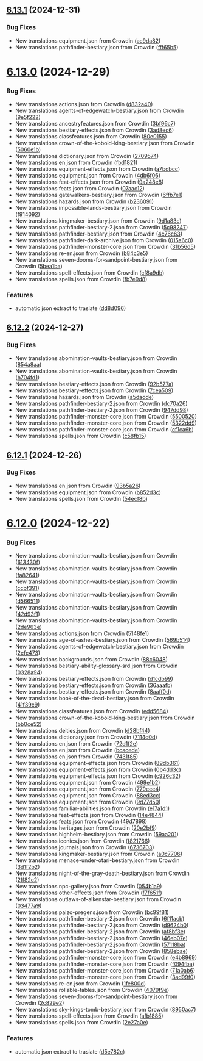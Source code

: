 ## [6.13.1](https://github.com/allnnde/pf2e-esp-translation/compare/v6.13.0...v6.13.1) (2024-12-31)


### Bug Fixes

* New translations equipment.json from Crowdin ([ac9da82](https://github.com/allnnde/pf2e-esp-translation/commit/ac9da8206f7bc2eed0790371668ae0d90b091d23))
* New translations pathfinder-bestiary.json from Crowdin ([fff65b5](https://github.com/allnnde/pf2e-esp-translation/commit/fff65b5c464b3c3b083e8c0af7b5d3ccb8548212))



# [6.13.0](https://github.com/allnnde/pf2e-esp-translation/compare/v6.12.2...v6.13.0) (2024-12-29)


### Bug Fixes

* New translations actions.json from Crowdin ([d832a40](https://github.com/allnnde/pf2e-esp-translation/commit/d832a401d098a8951024459f8c92d6c81778e6e5))
* New translations agents-of-edgewatch-bestiary.json from Crowdin ([9e5f222](https://github.com/allnnde/pf2e-esp-translation/commit/9e5f2227d9b79426de19b7d66468ba00495a8876))
* New translations ancestryfeatures.json from Crowdin ([3bf96c7](https://github.com/allnnde/pf2e-esp-translation/commit/3bf96c783fd39510039f6c832ace3ae1e66d184a))
* New translations bestiary-effects.json from Crowdin ([3ad8ec6](https://github.com/allnnde/pf2e-esp-translation/commit/3ad8ec63dc2d75538972f9e90ad1e4e2b3d1dde6))
* New translations classfeatures.json from Crowdin ([80e0155](https://github.com/allnnde/pf2e-esp-translation/commit/80e015572f119b3dd6cac252fb0b24040c39d282))
* New translations crown-of-the-kobold-king-bestiary.json from Crowdin ([5060e1b](https://github.com/allnnde/pf2e-esp-translation/commit/5060e1b618292497f1ef3ff1db5d26c1c3d38639))
* New translations dictionary.json from Crowdin ([2709574](https://github.com/allnnde/pf2e-esp-translation/commit/2709574a472f830adbcfe525e4f27d6c6643e552))
* New translations en.json from Crowdin ([fbd1821](https://github.com/allnnde/pf2e-esp-translation/commit/fbd1821f9ca0366e5618345cfbfa4b4131d69986))
* New translations equipment-effects.json from Crowdin ([a7bdbcc](https://github.com/allnnde/pf2e-esp-translation/commit/a7bdbcc7efd51330c6957be5f030d79f6f5f1c92))
* New translations equipment.json from Crowdin ([4db6f06](https://github.com/allnnde/pf2e-esp-translation/commit/4db6f069c6cf082fe2222f86af66ac62fe800a4a))
* New translations feat-effects.json from Crowdin ([9a248e8](https://github.com/allnnde/pf2e-esp-translation/commit/9a248e837badd6ef0bf3ec211fdeb0f3eea026f9))
* New translations feats.json from Crowdin ([07aac12](https://github.com/allnnde/pf2e-esp-translation/commit/07aac12451f34ad4a39a971bc4b5a23c39a7bbed))
* New translations gatewalkers-bestiary.json from Crowdin ([6ffb7e1](https://github.com/allnnde/pf2e-esp-translation/commit/6ffb7e108ece0ed4a3c6e972df9a22547beb148e))
* New translations hazards.json from Crowdin ([b236091](https://github.com/allnnde/pf2e-esp-translation/commit/b2360911805f76ee57c6db7bbdfb44bd1e237bbc))
* New translations impossible-lands-bestiary.json from Crowdin ([f914092](https://github.com/allnnde/pf2e-esp-translation/commit/f9140928d8af9fc7a941fcfcf6a3c518ea7ce609))
* New translations kingmaker-bestiary.json from Crowdin ([9d1a83c](https://github.com/allnnde/pf2e-esp-translation/commit/9d1a83ce129780b910a5df3f96bbf19930da94ad))
* New translations pathfinder-bestiary-2.json from Crowdin ([5c98247](https://github.com/allnnde/pf2e-esp-translation/commit/5c982476fb74d44aa9765e1c50e77fe852f2308a))
* New translations pathfinder-bestiary.json from Crowdin ([4c76c63](https://github.com/allnnde/pf2e-esp-translation/commit/4c76c635066b275777cde849afacc33344063065))
* New translations pathfinder-dark-archive.json from Crowdin ([015a6c0](https://github.com/allnnde/pf2e-esp-translation/commit/015a6c08f830ca3f266b50ce62d05ec05cd49f25))
* New translations pathfinder-monster-core.json from Crowdin ([31b56d5](https://github.com/allnnde/pf2e-esp-translation/commit/31b56d5912ab0bdbcc09f691baaf3597ea1d30a7))
* New translations re-en.json from Crowdin ([b84c3e5](https://github.com/allnnde/pf2e-esp-translation/commit/b84c3e5e3589e186c0e60d8177fcd76e85a95073))
* New translations seven-dooms-for-sandpoint-bestiary.json from Crowdin ([5bea1ba](https://github.com/allnnde/pf2e-esp-translation/commit/5bea1ba26103b06f2ff113bb6cd0eca56111073f))
* New translations spell-effects.json from Crowdin ([cf8a9db](https://github.com/allnnde/pf2e-esp-translation/commit/cf8a9db07eb25ccb0140d3cb84987b4522bdde14))
* New translations spells.json from Crowdin ([fb7e9d8](https://github.com/allnnde/pf2e-esp-translation/commit/fb7e9d8ebedb5a62d5cf29ae8aef57bd41a195ab))


### Features

* automatic json extract to traslate ([dd8d096](https://github.com/allnnde/pf2e-esp-translation/commit/dd8d096fac06e6281b4c0e09adfbae46f232bb18))



## [6.12.2](https://github.com/allnnde/pf2e-esp-translation/compare/v6.12.1...v6.12.2) (2024-12-27)


### Bug Fixes

* New translations abomination-vaults-bestiary.json from Crowdin ([854a8aa](https://github.com/allnnde/pf2e-esp-translation/commit/854a8aad793af14e80225ce2a8206d619dfeaa71))
* New translations abomination-vaults-bestiary.json from Crowdin ([b704fd1](https://github.com/allnnde/pf2e-esp-translation/commit/b704fd15188bb852f37448799e6f77d316d7261f))
* New translations bestiary-effects.json from Crowdin ([92b577a](https://github.com/allnnde/pf2e-esp-translation/commit/92b577a3b429201285099a5044e6c1fb014c575f))
* New translations bestiary-effects.json from Crowdin ([7cea509](https://github.com/allnnde/pf2e-esp-translation/commit/7cea50952b98fc41523d75271f79b3cc28c34905))
* New translations hazards.json from Crowdin ([a5dadde](https://github.com/allnnde/pf2e-esp-translation/commit/a5dadde0dccc9925c546a741b760db775ab7c7ee))
* New translations pathfinder-bestiary-2.json from Crowdin ([dc70a26](https://github.com/allnnde/pf2e-esp-translation/commit/dc70a26ca669194621a512de404630320adb4d13))
* New translations pathfinder-bestiary-2.json from Crowdin ([947dd98](https://github.com/allnnde/pf2e-esp-translation/commit/947dd9828d65c5dc93ef46992efa68638e7c81d6))
* New translations pathfinder-monster-core.json from Crowdin ([5500520](https://github.com/allnnde/pf2e-esp-translation/commit/5500520aad2a1cad45940e25c315152426547d45))
* New translations pathfinder-monster-core.json from Crowdin ([5322dd9](https://github.com/allnnde/pf2e-esp-translation/commit/5322dd9102e60b997876f4f0709fad338b9a8be5))
* New translations pathfinder-monster-core.json from Crowdin ([cf1ca6b](https://github.com/allnnde/pf2e-esp-translation/commit/cf1ca6bbb3b58e8b568b21da0cb6818d5ed7f563))
* New translations spells.json from Crowdin ([c58fb15](https://github.com/allnnde/pf2e-esp-translation/commit/c58fb15528d51871d4164228e680526f64c382e4))



## [6.12.1](https://github.com/allnnde/pf2e-esp-translation/compare/v6.12.0...v6.12.1) (2024-12-26)


### Bug Fixes

* New translations en.json from Crowdin ([93b5a26](https://github.com/allnnde/pf2e-esp-translation/commit/93b5a26a6b571364cd277f5439d8d15d08f19559))
* New translations equipment.json from Crowdin ([b852d3c](https://github.com/allnnde/pf2e-esp-translation/commit/b852d3cac3efadfe9bdcf465b72440e41ecf370c))
* New translations spells.json from Crowdin ([54ecf8b](https://github.com/allnnde/pf2e-esp-translation/commit/54ecf8b2043af0885b8dd7c7b5bce633b954c252))



# [6.12.0](https://github.com/allnnde/pf2e-esp-translation/compare/v6.11.0...v6.12.0) (2024-12-22)


### Bug Fixes

* New translations abomination-vaults-bestiary.json from Crowdin ([613430f](https://github.com/allnnde/pf2e-esp-translation/commit/613430f680379d79be315b827f60e7b98ea7210a))
* New translations abomination-vaults-bestiary.json from Crowdin ([fa82641](https://github.com/allnnde/pf2e-esp-translation/commit/fa82641ccdca245876b15493a909756be6823ee6))
* New translations abomination-vaults-bestiary.json from Crowdin ([ccbf391](https://github.com/allnnde/pf2e-esp-translation/commit/ccbf391c3bae8a4c8697e161d37eae579d6b7e4b))
* New translations abomination-vaults-bestiary.json from Crowdin ([d566511](https://github.com/allnnde/pf2e-esp-translation/commit/d5665115476b03cddebb8229d83104cbb3d76b12))
* New translations abomination-vaults-bestiary.json from Crowdin ([42d93f1](https://github.com/allnnde/pf2e-esp-translation/commit/42d93f13b8d3118979c0df681571e26a0aa89cbc))
* New translations abomination-vaults-bestiary.json from Crowdin ([2de963e](https://github.com/allnnde/pf2e-esp-translation/commit/2de963e7a7c2be0752b42547ecae24846d17764d))
* New translations actions.json from Crowdin ([5148fe1](https://github.com/allnnde/pf2e-esp-translation/commit/5148fe1ad6b726be7e7430d2a47d991d4be1925e))
* New translations age-of-ashes-bestiary.json from Crowdin ([569b514](https://github.com/allnnde/pf2e-esp-translation/commit/569b5141f75be5fcb0009b4a948b1a63b4e677b9))
* New translations agents-of-edgewatch-bestiary.json from Crowdin ([2efc473](https://github.com/allnnde/pf2e-esp-translation/commit/2efc473b9240ce829f50166776dcf6372d2caa90))
* New translations backgrounds.json from Crowdin ([88c6048](https://github.com/allnnde/pf2e-esp-translation/commit/88c6048cb32446a897abb742cfa32edee6b02ee6))
* New translations bestiary-ability-glossary-srd.json from Crowdin ([0328a94](https://github.com/allnnde/pf2e-esp-translation/commit/0328a9441f7522ddf21c972a809d25ebf5b363de))
* New translations bestiary-effects.json from Crowdin ([d1cdb99](https://github.com/allnnde/pf2e-esp-translation/commit/d1cdb997f5cde0f98486ef78fc8f6135263286ad))
* New translations bestiary-effects.json from Crowdin ([36aaafb](https://github.com/allnnde/pf2e-esp-translation/commit/36aaafb62d7c99514539c297042cee1d8a6db7f9))
* New translations bestiary-effects.json from Crowdin ([8aaff0d](https://github.com/allnnde/pf2e-esp-translation/commit/8aaff0dc818ea412cda5c42e418bc3cd827b7d74))
* New translations book-of-the-dead-bestiary.json from Crowdin ([41f39c9](https://github.com/allnnde/pf2e-esp-translation/commit/41f39c9968fdc42da827279f5206f9b56b136cba))
* New translations classfeatures.json from Crowdin ([edd5684](https://github.com/allnnde/pf2e-esp-translation/commit/edd56844cc0cd510c394e83974ef5bb82e74d9ea))
* New translations crown-of-the-kobold-king-bestiary.json from Crowdin ([bb0ce52](https://github.com/allnnde/pf2e-esp-translation/commit/bb0ce527aa1b08246ca1e4d4a9da770935337399))
* New translations deities.json from Crowdin ([d28bf44](https://github.com/allnnde/pf2e-esp-translation/commit/d28bf4457d02557229738fae0f6ff2a021e31de1))
* New translations dictionary.json from Crowdin ([7114d0d](https://github.com/allnnde/pf2e-esp-translation/commit/7114d0d5ae075881f8a6cc2ae00bb5c65286b0a3))
* New translations en.json from Crowdin ([72d1f2e](https://github.com/allnnde/pf2e-esp-translation/commit/72d1f2ec6890fde0cc6c6330cd9cf6f77ed9dd28))
* New translations en.json from Crowdin ([bcacede](https://github.com/allnnde/pf2e-esp-translation/commit/bcacededa1ce335f6cd7f2e9b52cf66127dda065))
* New translations en.json from Crowdin ([7431f85](https://github.com/allnnde/pf2e-esp-translation/commit/7431f85cf771dfe3dacd86071c4581266eda5b2d))
* New translations equipment-effects.json from Crowdin ([89db361](https://github.com/allnnde/pf2e-esp-translation/commit/89db3619adff99d60d01eb8e3866b8c6e6bd896e))
* New translations equipment-effects.json from Crowdin ([0b4dd3c](https://github.com/allnnde/pf2e-esp-translation/commit/0b4dd3c7afdf3a25c4f3bb750e7a38cad07b2dcf))
* New translations equipment-effects.json from Crowdin ([c926c32](https://github.com/allnnde/pf2e-esp-translation/commit/c926c32c071fd118f412e46818f7996229cf36d2))
* New translations equipment.json from Crowdin ([499e1b2](https://github.com/allnnde/pf2e-esp-translation/commit/499e1b29b37ff59bed5e6307e842cdd1b1773619))
* New translations equipment.json from Crowdin ([779eee4](https://github.com/allnnde/pf2e-esp-translation/commit/779eee4357d6f4fed26353732497ceb0966093ec))
* New translations equipment.json from Crowdin ([88ed3cc](https://github.com/allnnde/pf2e-esp-translation/commit/88ed3cc28b89098169ea8e760eedce5ba2683cb1))
* New translations equipment.json from Crowdin ([9d77d50](https://github.com/allnnde/pf2e-esp-translation/commit/9d77d50d1bbebc7564c2152d34e7acd8444efad7))
* New translations familiar-abilities.json from Crowdin ([e17a1d1](https://github.com/allnnde/pf2e-esp-translation/commit/e17a1d13577d061c3350111d75a6e1a2f0cca15d))
* New translations feat-effects.json from Crowdin ([14e4844](https://github.com/allnnde/pf2e-esp-translation/commit/14e4844d8f3c3b3a32373f064d44d8df9182fd81))
* New translations feats.json from Crowdin ([49d7898](https://github.com/allnnde/pf2e-esp-translation/commit/49d78984c73782d49215b2c82f6607ac12edab08))
* New translations heritages.json from Crowdin ([20e2bf9](https://github.com/allnnde/pf2e-esp-translation/commit/20e2bf9a251e29bc15237ed17fc4970a63627e27))
* New translations highhelm-bestiary.json from Crowdin ([59aa201](https://github.com/allnnde/pf2e-esp-translation/commit/59aa201ece050f9a626d890aec2b27003dda67a8))
* New translations iconics.json from Crowdin ([f821766](https://github.com/allnnde/pf2e-esp-translation/commit/f8217667faaa47a001a2468c95b5bcaf080297ee))
* New translations journals.json from Crowdin ([6736703](https://github.com/allnnde/pf2e-esp-translation/commit/67367038583ea2115f71a6e451f807791fde3367))
* New translations kingmaker-bestiary.json from Crowdin ([a0c7706](https://github.com/allnnde/pf2e-esp-translation/commit/a0c7706c6069bd8093b498994ac59f227ec8036e))
* New translations menace-under-otari-bestiary.json from Crowdin ([3d1f2b2](https://github.com/allnnde/pf2e-esp-translation/commit/3d1f2b21a89fc7b21355474866e28ee1ba8f6114))
* New translations night-of-the-gray-death-bestiary.json from Crowdin ([2ff82c2](https://github.com/allnnde/pf2e-esp-translation/commit/2ff82c2e42011a6586e21420c295e927470cd4a1))
* New translations npc-gallery.json from Crowdin ([054b1a9](https://github.com/allnnde/pf2e-esp-translation/commit/054b1a93ac71f7898339e5d1089aa1132c9745bf))
* New translations other-effects.json from Crowdin ([f7f651f](https://github.com/allnnde/pf2e-esp-translation/commit/f7f651fdd355791493d1104a8a1c31b4510e1171))
* New translations outlaws-of-alkenstar-bestiary.json from Crowdin ([03477a9](https://github.com/allnnde/pf2e-esp-translation/commit/03477a91a66409d521d3537f70885445f6d1f23a))
* New translations paizo-pregens.json from Crowdin ([bc99f81](https://github.com/allnnde/pf2e-esp-translation/commit/bc99f8121f779690f12426a0cdea0f56552bf95f))
* New translations pathfinder-bestiary-2.json from Crowdin ([6f11acb](https://github.com/allnnde/pf2e-esp-translation/commit/6f11acb523ce729108793a2ef214fd4786452ace))
* New translations pathfinder-bestiary-2.json from Crowdin ([d9624b0](https://github.com/allnnde/pf2e-esp-translation/commit/d9624b0a07e9569c8c3a1ee6fbc766b59ff99e48))
* New translations pathfinder-bestiary-2.json from Crowdin ([af8bf3e](https://github.com/allnnde/pf2e-esp-translation/commit/af8bf3ebbf790a56cb1a01cb21257d8d8d25a973))
* New translations pathfinder-bestiary-2.json from Crowdin ([46eb07e](https://github.com/allnnde/pf2e-esp-translation/commit/46eb07ef1f6265450a7327c976e23aebf410ca1e))
* New translations pathfinder-bestiary-2.json from Crowdin ([57118ba](https://github.com/allnnde/pf2e-esp-translation/commit/57118ba4439e2c39c57fa3d0105383bac4526638))
* New translations pathfinder-bestiary-2.json from Crowdin ([858ebae](https://github.com/allnnde/pf2e-esp-translation/commit/858ebae82d7fafe1ec38bb698d735f8aca25bcf8))
* New translations pathfinder-monster-core.json from Crowdin ([e4b8969](https://github.com/allnnde/pf2e-esp-translation/commit/e4b8969fcd1c436f042c31819273b65f4edd73bc))
* New translations pathfinder-monster-core.json from Crowdin ([f094fba](https://github.com/allnnde/pf2e-esp-translation/commit/f094fba58f89f2ee4d0bfb14b07dee8acdba8bd5))
* New translations pathfinder-monster-core.json from Crowdin ([71a0ab6](https://github.com/allnnde/pf2e-esp-translation/commit/71a0ab63548afed821266a40895577ebb3065091))
* New translations pathfinder-monster-core.json from Crowdin ([3ad99f0](https://github.com/allnnde/pf2e-esp-translation/commit/3ad99f0f22841c2f1b3cec18b1523aa73b510511))
* New translations re-en.json from Crowdin ([1fe800d](https://github.com/allnnde/pf2e-esp-translation/commit/1fe800d51dfbe7e59a5ec558a097035f56173639))
* New translations rollable-tables.json from Crowdin ([4079f9e](https://github.com/allnnde/pf2e-esp-translation/commit/4079f9eca869a098e11a9261accf0dc71bf854f0))
* New translations seven-dooms-for-sandpoint-bestiary.json from Crowdin ([2c829e2](https://github.com/allnnde/pf2e-esp-translation/commit/2c829e2a8abc95dbebc01fe5a247cd2b8cb7770f))
* New translations sky-kings-tomb-bestiary.json from Crowdin ([8950ac7](https://github.com/allnnde/pf2e-esp-translation/commit/8950ac71b4ebac241a80826f7abfdc0c44c33636))
* New translations spell-effects.json from Crowdin ([afb1885](https://github.com/allnnde/pf2e-esp-translation/commit/afb1885b6b10451292b6d1722d89f0283551c1d9))
* New translations spells.json from Crowdin ([2e27a0e](https://github.com/allnnde/pf2e-esp-translation/commit/2e27a0e2e228c80b565337fdd348290d36ad2917))


### Features

* automatic json extract to traslate ([d5e782c](https://github.com/allnnde/pf2e-esp-translation/commit/d5e782cd3fa5b5e5f43db548c67f8a91c24d69bc))



